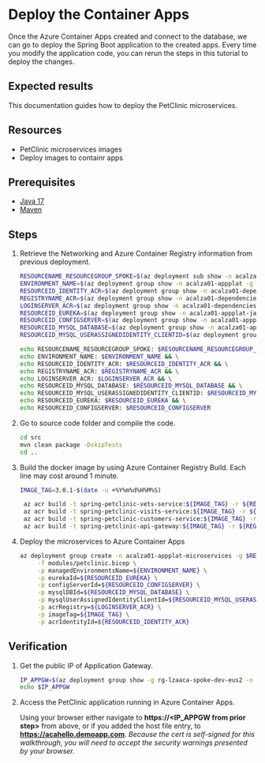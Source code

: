 # Deploy the Container Apps

Once the Azure Container Apps created and connect to the database, we can go to deploy the Spring Boot application to the created apps. Every time you modify the application code, you can rerun the steps in this tutorial to deploy the changes.

## Expected results
This documentation guides how to deploy the PetClinic microservices.

## Resources

- PetClinic microservices images
- Deploy images to containr apps

## Prerequisites
- [Java 17](https://learn.microsoft.com/en-us/java/openjdk/download#openjdk-17)
- [Maven](https://maven.apache.org/download.cgi)

## Steps

1. Retrieve the Networking and Azure Container Registry information from previous deployment.

    ```bash
    RESOURCENAME_RESOURCEGROUP_SPOKE=$(az deployment sub show -n acalza01-spokenetwork --query properties.outputs.spokeResourceGroupName.value -o tsv)
    ENVIRONMENT_NAME=$(az deployment group show -n acalza01-appplat -g $RESOURCENAME_RESOURCEGROUP_SPOKE --query properties.outputs.containerAppsEnvironmentName.value -o tsv)
    RESOURCEID_IDENTITY_ACR=$(az deployment group show -n acalza01-dependencies -g $RESOURCENAME_RESOURCEGROUP_SPOKE --query properties.outputs.containerRegistryUserAssignedIdentityId.value -o tsv)
    REGISTRYNAME_ACR=$(az deployment group show -n acalza01-dependencies -g $RESOURCENAME_RESOURCEGROUP_SPOKE --query properties.outputs.containerRegistryName.value -o tsv)
    LOGINSERVER_ACR=$(az deployment group show -n acalza01-dependencies -g $RESOURCENAME_RESOURCEGROUP_SPOKE --query properties.outputs.containerRegistryLoginServer.value -o tsv)
    RESOURCEID_EUREKA=$(az deployment group show -n acalza01-appplat-java -g $RESOURCENAME_RESOURCEGROUP_SPOKE --query properties.outputs.eurekaId.value -o tsv)    
    RESOURCEID_CONFIGSERVER=$(az deployment group show -n acalza01-appplat-java -g $RESOURCENAME_RESOURCEGROUP_SPOKE --query properties.outputs.configServerId.value -o tsv)
    RESOURCEID_MYSQL_DATABASE=$(az deployment group show -n acalza01-appplat-java -g $RESOURCENAME_RESOURCEGROUP_SPOKE --query properties.outputs.databaseId.value -o tsv)
    RESOURCEID_MYSQL_USERASSIGNEDIDENTITY_CLIENTID=$(az deployment group show -n acalza01-appplat-java -g $RESOURCENAME_RESOURCEGROUP_SPOKE --query properties.outputs.userAssignedIdentityClientId.value -o tsv)

    echo RESOURCENAME_RESOURCEGROUP_SPOKE: $RESOURCENAME_RESOURCEGROUP_SPOKE && \
    echo ENVIRONMENT_NAME: $ENVIRONMENT_NAME && \
    echo RESOURCEID_IDENTITY_ACR: $RESOURCEID_IDENTITY_ACR && \
    echo REGISTRYNAME_ACR: $REGISTRYNAME_ACR && \
    echo LOGINSERVER_ACR: $LOGINSERVER_ACR && \
    echo RESOURCEID_MYSQL_DATABASE: $RESOURCEID_MYSQL_DATABASE && \
    echo RESOURCEID_MYSQL_USERASSIGNEDIDENTITY_CLIENTID: $RESOURCEID_MYSQL_USERASSIGNEDIDENTITY_CLIENTID && \
    echo RESOURCEID_EUREKA: $RESOURCEID_EUREKA && \
    echo RESOURCEID_CONFIGSERVER: $RESOURCEID_CONFIGSERVER
    ```

1. Go to source code folder and compile the code.

   ```bash
   cd src
   mvn clean package -DskipTests
   cd ..
   ```

1. Build the docker image by using Azure Container Registry Build. Each line may cost around 1 minute.

   ```bash
   IMAGE_TAG=3.0.1-$(date -u +%Y%m%d%H%M%S)

    az acr build -t spring-petclinic-vets-service:${IMAGE_TAG} -r ${REGISTRYNAME_ACR} src/spring-petclinic-vets-service/target/docker --build-arg ARTIFACT_NAME=vets-service-3.0.1 --build-arg  EXPOSED_PORT=8080
    az acr build -t spring-petclinic-visits-service:${IMAGE_TAG} -r ${REGISTRYNAME_ACR} src/spring-petclinic-visits-service/target/docker --build-arg ARTIFACT_NAME=visits-service-3.0.1 --build-arg  EXPOSED_PORT=8080
    az acr build -t spring-petclinic-customers-service:${IMAGE_TAG} -r ${REGISTRYNAME_ACR} src/spring-petclinic-customers-service/target/docker --build-arg ARTIFACT_NAME=customers-service-3.0.1 --build-arg  EXPOSED_PORT=8080
    az acr build -t spring-petclinic-api-gateway:${IMAGE_TAG} -r ${REGISTRYNAME_ACR} src/spring-petclinic-api-gateway/target/docker --build-arg ARTIFACT_NAME=api-gateway-3.0.1 --build-arg  EXPOSED_PORT=8080
   ```

1. Deploy the microservices to Azure Container Apps

   ```bash
   az deployment group create -n acalza01-appplat-microservices -g $RESOURCENAME_RESOURCEGROUP_SPOKE \
        -f modules/petclinic.bicep \
        -p managedEnvironmentsName=${ENVIRONMENT_NAME} \
        -p eurekaId=${RESOURCEID_EUREKA} \
        -p configServerId=${RESOURCEID_CONFIGSERVER} \
        -p mysqlDBId=${RESOURCEID_MYSQL_DATABASE} \
        -p mysqlUserAssignedIdentityClientId=${RESOURCEID_MYSQL_USERASSIGNEDIDENTITY_CLIENTID} \
        -p acrRegistry=${LOGINSERVER_ACR} \
        -p imageTag=${IMAGE_TAG} \
        -p acrIdentityId=${RESOURCEID_IDENTITY_ACR}
   ```

## Verification

1. Get the public IP of Application Gateway.

   ```bash
   IP_APPGW=$(az deployment group show -g rg-lzaaca-spoke-dev-eus2 -n acalza01-appgw --query properties.outputs.applicationGatewayPublicIp.value -o tsv)
   echo $IP_APPGW
   ```

1. Access the PetClinic application running in Azure Container Apps.

   Using your browser either navigate to **https://\<IP_APPGW from prior step>** from above, or if you added the host file entry, to **<https://acahello.demoapp.com>**. *Because the cert is self-signed for this walkthrough, you will need to accept the security warnings presented by your browser.*
